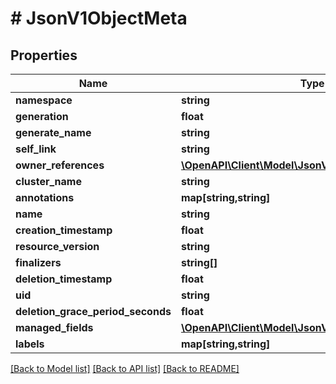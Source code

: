 # # JsonV1ObjectMeta

## Properties

Name | Type | Description | Notes
------------ | ------------- | ------------- | -------------
**namespace** | **string** |  | [optional]
**generation** | **float** |  | [optional]
**generate_name** | **string** |  | [optional]
**self_link** | **string** |  | [optional]
**owner_references** | [**\OpenAPI\Client\Model\JsonV1OwnerReference[]**](JsonV1OwnerReference.md) |  | [optional]
**cluster_name** | **string** |  | [optional]
**annotations** | **map[string,string]** |  | [optional]
**name** | **string** |  | [optional]
**creation_timestamp** | **float** |  | [optional]
**resource_version** | **string** |  | [optional]
**finalizers** | **string[]** |  | [optional]
**deletion_timestamp** | **float** |  | [optional]
**uid** | **string** |  | [optional]
**deletion_grace_period_seconds** | **float** |  | [optional]
**managed_fields** | [**\OpenAPI\Client\Model\JsonV1ManagedFieldsEntry[]**](JsonV1ManagedFieldsEntry.md) |  | [optional]
**labels** | **map[string,string]** |  | [optional]

[[Back to Model list]](../../README.md#models) [[Back to API list]](../../README.md#endpoints) [[Back to README]](../../README.md)
